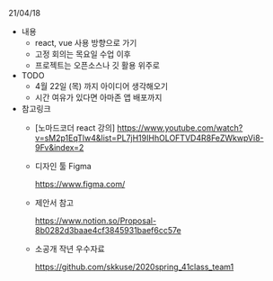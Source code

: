 21/04/18
- 내용
  - react, vue 사용 방향으로 가기
  - 고정 회의는 목요일 수업 이후
  - 프로젝트는 오픈소스나 깃 활용 위주로
- TODO
  - 4월 22일 (목) 까지 아이디어 생각해오기
  - 시간 여유가 있다면 아마존 앱 배포까지
- 참고링크
  - [노마드코더 react 강의] https://www.youtube.com/watch?v=sM2p1EqTlw4&list=PL7jH19IHhOLOFTVD4R8FeZWkwpVi8-9Fv&index=2
  - 디자인 툴 Figma
    
    https://www.figma.com/
  - 제안서 참고
    
    https://www.notion.so/Proposal-8b0282d3baae4cf3845931baef6cc57e
  - 소공개 작년 우수자료
    
    https://github.com/skkuse/2020spring_41class_team1 
